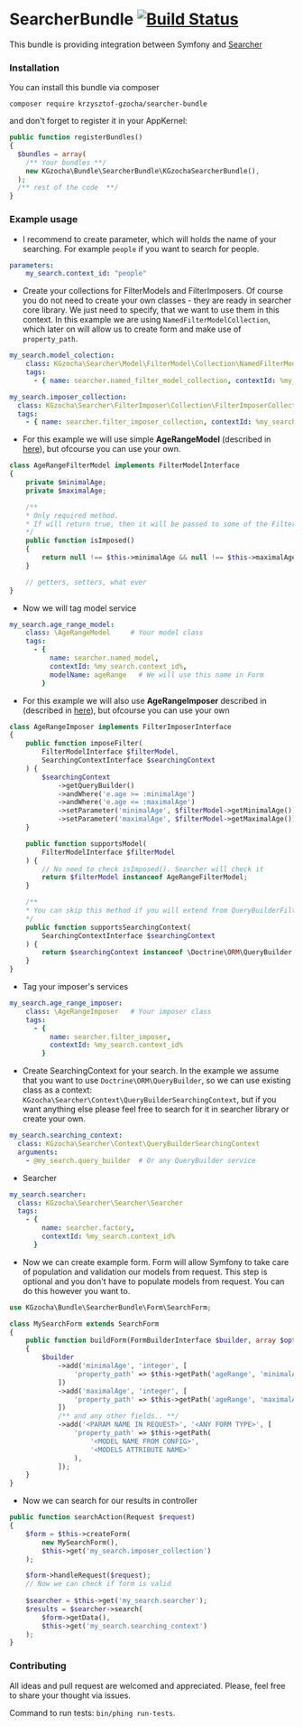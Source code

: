 # SearcherBundle [![Build Status](https://travis-ci.org/krzysztof-gzocha/searcher-bundle.svg?branch=master)](https://travis-ci.org/krzysztof-gzocha/searcher-bundle)

This bundle is providing integration between Symfony and [Searcher](https://github.com/krzysztof-gzocha/searcher)

### Installation
You can install this bundle via composer
```
composer require krzysztof-gzocha/searcher-bundle
```
and don't forget to register it in your AppKernel:
```php
public function registerBundles()
{
  $bundles = array(
    /** Your bundles **/
    new KGzocha\Bundle\SearcherBundle\KGzochaSearcherBundle(),
  );
  /** rest of the code  **/
}
```

### Example usage
- I recommend to create parameter, which will holds the name of your searching. For example `people` if you want to search for people.
```yml
parameters:
    my_search.context_id: "people"
```
- Create your collections for FilterModels and FilterImposers. Of course you do not need to create your own classes - they are ready in searcher core library. We just need to specify, that we want to use them in this context. In this example we are using `NamedFilterModelCollection`, which later on will allow us to create form and make use of `property_path`.
```yml
my_search.model_colection:
    class: KGzocha\Searcher\Model\FilterModel\Collection\NamedFilterModelCollection
    tags:
      - { name: searcher.named_filter_model_collection, contextId: %my_search.context_id% }
```
```yml
my_search.imposer_collection:
  class: KGzocha\Searcher\FilterImposer\Collection\FilterImposerCollection
  tags:
    - { name: searcher.filter_imposer_collection, contextId: %my_search.context_id% }
```
- For this example we will use simple **AgeRangeModel** (described in [here](https://github.com/krzysztof-gzocha/searcher)), but ofcourse you can use your own.
```php
class AgeRangeFilterModel implements FilterModelInterface
{
    private $minimalAge;
    private $maximalAge;

    /**
    * Only required method.
    * If will return true, then it will be passed to some of the FilterImposer(s)
    */
    public function isImposed()
    {
        return null !== $this->minimalAge && null !== $this->maximalAge;
    }

    // getters, setters, what ever
}
```
- Now we will tag model service
```yml
my_search.age_range_model:
    class: \AgeRangeModel     # Your model class
    tags:
      - { 
          name: searcher.named_model, 
          contextId: %my_search.context_id%, 
          modelName: ageRange   # We will use this name in Form
        }
```
- For this example we will also use **AgeRangeImposer** described in (described in [here](https://github.com/krzysztof-gzocha/searcher)), but ofcourse you can use your own
```php
class AgeRangeImposer implements FilterImposerInterface
{
    public function imposeFilter(
        FilterModelInterface $filterModel,
        SearchingContextInterface $searchingContext
    ) {
        $searchingContext
            ->getQueryBuilder()
            ->andWhere('e.age >= :minimalAge')
            ->andWhere('e.age <= :maximalAge')
            ->setParameter('minimalAge', $filterModel->getMinimalAge())
            ->setParameter('maximalAge', $filterModel->getMaximalAge());
    }

    public function supportsModel(
        FilterModelInterface $filterModel
    ) {
        // No need to check isImposed(). Searcher will check it
        return $filterModel instanceof AgeRangeFilterModel;
    }

    /**
    * You can skip this method if you will extend from QueryBuilderFilterImposer.
    */
    public function supportsSearchingContext(
        SearchingContextInterface $searchingContext
    ) {
        return $searchingContext instanceof \Doctrine\ORM\QueryBuilder;
    }
}
```
- Tag your imposer's services
```yml
my_search.age_range_imposer:
    class: \AgeRangeImposer   # Your imposer class
    tags:
      - { 
          name: searcher.filter_imposer, 
          contextId: %my_search.context_id%
        }
```
- Create SearchingContext for your search. In the example we assume that you want to use `Doctrine\ORM\QueryBuilder`, so we can use existing class as a context: `KGzocha\Searcher\Context\QueryBuilderSearchingContext`, but if you want anything else please feel free to search for it in searcher library or create your own.
```yml
my_search.searching_context:
  class: KGzocha\Searcher\Context\QueryBuilderSearchingContext
  arguments:
    - @my_search.query_builder  # Or any QueryBuilder service
```
- Searcher
```yml
my_search.searcher:
  class: KGzocha\Searcher\Searcher\Searcher
  tags:
    - { 
        name: searcher.factory,
        contextId: %my_search.context_id% 
      }
```
- Now we can create example form. Form will allow Symfony to take care of population and validation our models from request.
This step is optional and you don't have to populate models from request. You can do this however you want to.
```php
use KGzocha\Bundle\SearcherBundle\Form\SearchForm;

class MySearchForm extends SearchForm
{
    public function buildForm(FormBuilderInterface $builder, array $options)
    {
        $builder
            ->add('minimalAge', 'integer', [
                'property_path' => $this->getPath('ageRange', 'minimalAge'),
            ])
            ->add('maximalAge', 'integer', [
                'property_path' => $this->getPath('ageRange', 'maximalAge'),
            ])
            /** and any other fields.. **/
            ->add('<PARAM NAME IN REQUEST>', '<ANY FORM TYPE>', [
                'property_path' => $this->getPath(
                    '<MODEL NAME FROM CONFIG>', 
                    '<MODELS ATTRIBUTE NAME>'
                ),
            ]);
    }
}
```
- Now we can search for our results in controller
```php
public function searchAction(Request $request)
{
    $form = $this->createForm(
        new MySearchForm(),
        $this->get('my_search.imposer_collection')
    );

    $form->handleRequest($request);
    // Now we can check if form is valid
    
    $searcher = $this->get('my_search.searcher');
    $results = $searcher->search(
        $form->getData(),
        $this->get('my_search.searching_context')
    );
}
```

### Contributing
All ideas and pull request are welcomed and appreciated.
Please, feel free to share your thought via issues.

Command to run tests: `bin/phing run-tests`.
